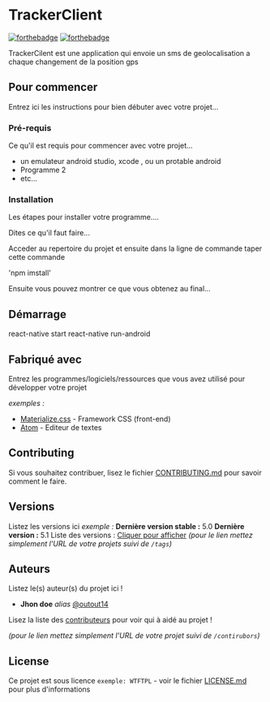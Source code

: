 # TrackerClient
[![forthebadge](http://forthebadge.com/images/badges/built-with-love.svg)](http://forthebadge.com)  [![forthebadge](http://forthebadge.com/images/badges/powered-by-electricity.svg)](http://forthebadge.com)

TrackerCilent est une application qui envoie un sms de geolocalisation a chaque changement de la position gps

## Pour commencer

Entrez ici les instructions pour bien débuter avec votre projet...

### Pré-requis

Ce qu'il est requis pour commencer avec votre projet...

- un emulateur android studio, xcode , ou un protable android
- Programme 2
- etc...

### Installation

Les étapes pour installer votre programme....

Dites ce qu'il faut faire...

Acceder au repertoire du projet et ensuite dans la ligne de commande taper cette commande

'npm imstall'


Ensuite vous pouvez montrer ce que vous obtenez au final...

## Démarrage

react-native start
react-native run-android

## Fabriqué avec

Entrez les programmes/logiciels/ressources que vous avez utilisé pour développer votre projet

_exemples :_
* [Materialize.css](http://materializecss.com) - Framework CSS (front-end)
* [Atom](https://atom.io/) - Editeur de textes

## Contributing

Si vous souhaitez contribuer, lisez le fichier [CONTRIBUTING.md](https://example.org) pour savoir comment le faire.

## Versions
Listez les versions ici 
_exemple :_
**Dernière version stable :** 5.0
**Dernière version :** 5.1
Liste des versions : [Cliquer pour afficher](https://github.com/your/project-name/tags)
_(pour le lien mettez simplement l'URL de votre projets suivi de ``/tags``)_

## Auteurs
Listez le(s) auteur(s) du projet ici !
* **Jhon doe** _alias_ [@outout14](https://github.com/outout14)

Lisez la liste des [contributeurs](https://github.com/your/project/contributors) pour voir qui à aidé au projet !

_(pour le lien mettez simplement l'URL de votre projet suivi de ``/contirubors``)_

## License

Ce projet est sous licence ``exemple: WTFTPL`` - voir le fichier [LICENSE.md](LICENSE.md) pour plus d'informations


